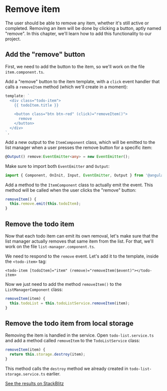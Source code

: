 # Remove item

The user should be able to remove any item, whether it's still active or completed. Removing an item will be done by clicking a button, aptly named "remove". In this chapter, we'll learn how to add this functionality to our project.

## Add the "remove" button

First, we need to add the button to the item, so we'll work on the file `item.component.ts`.

Add a "remove" button to the item template, with a `click` event handler that calls a `removeItem` method \(which we'll create in a moment\):

```typescript
template: `
  <div class="todo-item">
    {{ todoItem.title }}

    <button class="btn btn-red" (click)="removeItem()">
      remove
    </button>
  </div>
`,
```

Add a new output to the `ItemComponent` class, which will be emitted to the list manager when a user presses the remove button for a specific item:

```typescript
@Output() remove:EventEmitter<any> = new EventEmitter();
```

Make sure to import both `EventEmitter` and `Output`:

```typescript
import { Component, OnInit, Input, EventEmitter, Output } from '@angular/core';
```

Add a method to the `ItemComponent` class to actually emit the event. This method will be called when the user clicks the "remove" button:

```typescript
removeItem() {
  this.remove.emit(this.todoItem);
}
```

## Remove the todo item

Now that each todo item can emit its own removal, let's make sure that the list manager actually removes that same item from the list. For that, we'll work on the file `list-manager.component.ts`.

We need to respond to the `remove` event. Let's add it to the template, inside the `<todo-item>` tag:

```markup
<todo-item [todoItem]="item" (remove)="removeItem($event)"></todo-item>
```

Now we just need to add the method `removeItem()` to the `ListManagerComponent` class:

```typescript
removeItem(item) {
  this.todoList = this.todoListService.removeItem(item);
}
```

## Remove the todo item from local storage

Removing the item is handled in the service. Open `todo-list.service.ts` and add a method called `removeItem` to the `TodoListService` class:

```typescript
removeItem(item) {
  return this.storage.destroy(item);
}
```

This method calls the `destroy` method we already created in `todo-list-storage.service.ts` earlier.

[See the results on StackBlitz](https://stackblitz.com/github/angularbootcamp/todo-list-tutorial-steps/tree/step-17_Remove_item)

